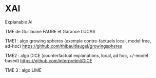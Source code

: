 # XAI
Explanable AI 

TME de Guillaume FAURE et Garance LUCAS

TME1 : algo growing spheres (exemple contre-factuels local, model free, ad-hoc) https://github.com/thibaultlaugel/growingspheres

TME2 : algo DICE (counterfactual explanations, local, ad hoc, +/-model based) https://github.com/interpretml/DiCE

TME 3 : algo LIME
